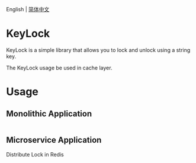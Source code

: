 English | [简体中文](./README.zh.md)
# KeyLock

KeyLock is a simple library that allows you to lock and unlock using a string key.

The KeyLock usage be used in cache layer.

# Usage

## Monolithic Application
```golang

```

## Microservice Application
Distribute Lock in Redis
```golang

```